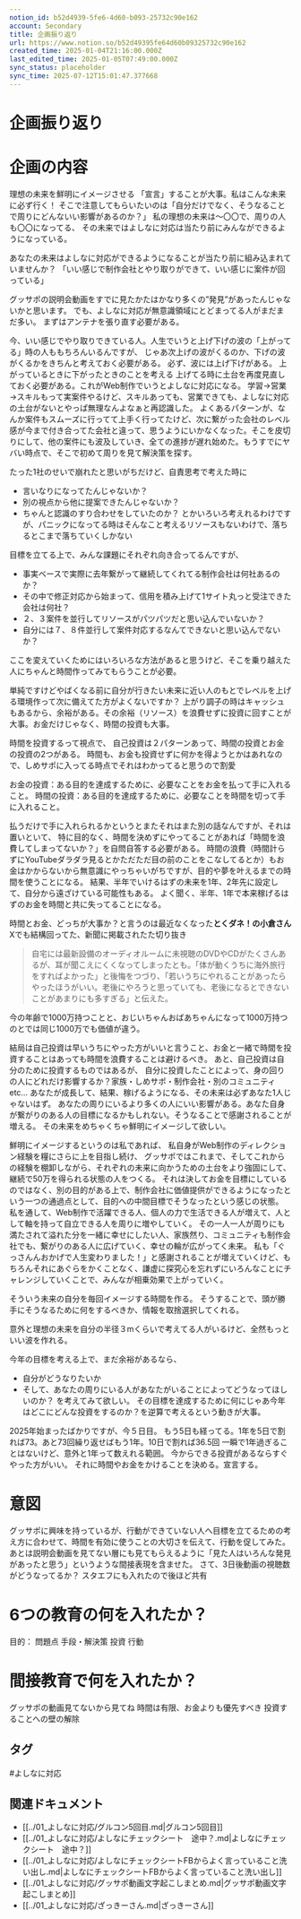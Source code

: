 ```yaml
---
notion_id: b52d4939-5fe6-4d60-b093-25732c90e162
account: Secondary
title: 企画振り返り
url: https://www.notion.so/b52d49395fe64d60b09325732c90e162
created_time: 2025-01-04T21:16:00.000Z
last_edited_time: 2025-01-05T07:49:00.000Z
sync_status: placeholder
sync_time: 2025-07-12T15:01:47.377668
---
```

# 企画振り返り

# 企画の内容
  理想の未来を鮮明にイメージさせる
  「宣言」することが大事。私はこんな未来に必ず行く！
  そこで注意してもらいたいのは「自分だけでなく、そうなることで周りにどんないい影響があるのか？」
  私の理想の未来は〜〇〇で、周りの人も〇〇になってる、
その未来ではよしなに対応は当たり前にみんなができるようになっている。
  
  あなたの未来はよしなに対応ができるようになることが当たり前に組み込まれていませんか？
  「いい感じで制作会社とやり取りができて、いい感じに案件が回っている」
  
  グッサポの説明会動画をすでに見たかたはかなり多くの”発見”があったんじゃないかと思います。
でも、よしなに対応が無意識領域にとどまってる人がまだまだ多い。
  まずはアンテナを張り直す必要がある。
  
  今、いい感じでやり取りできている人。人生でいうと上げ下げの波の「上がってる」時の人ももちろんいるんですが、
  じゃあ次上げの波がくるのか、下げの波がくるかをきちんと考えておく必要がある。
  必ず、波には上げ下げがある。
  上がっているときに下がったときのことを考える
  上げてる時に土台を再度見直しておく必要がある。これがWeb制作でいうとよしなに対応になる。
  学習→営業→スキルもって実案件やるけど、スキルあっても、営業できても、よしなに対応の土台がないとやっぱ無理なんよなぁと再認識した。
  よくあるパターンが、なんか案件もスムーズに行ってて上手く行ってたけど、次に繋がった会社のレベル感が今まで付き合ってた会社と違って、思うようにいかなくなった。そこを皮切りにして、他の案件にも波及していき、全ての進捗が遅れ始めた。もうすでにヤバい時点で、そこで初めて周りを見て解決策を探す。
  
  たった1社のせいで崩れたと思いがちだけど、自責思考で考えた時に
  - 言いなりになってたんじゃないか？
  - 別の視点から他に提案できたんじゃないか？
  - ちゃんと認識のすり合わせをしていたのか？
  とかいろいろ考えれるわけですが、パニックになってる時はそんなこと考えるリソースもないわけで、落ちるとこまで落ちていくしかない
  
  目標を立てる上で、みんな課題にそれぞれ向き合ってるんですが、
  - 事実ベースで実際に去年繋がって継続してくれてる制作会社は何社あるのか？
  - その中で修正対応から始まって、信用を積み上げて1サイト丸っと受注できた会社は何社？
  - ２、３案件を並行してリソースがパツパツだと思い込んでいないか？
  - 自分には７、８件並行して案件対応するなんてできないと思い込んでないか？
  
  ここを変えていくためにはいろいろな方法があると思うけど、そこを乗り越えた人にちゃんと時間作ってみてもらうことが必要。
  
  単純ですけどやばくなる前に自分が行きたい未来に近い人のもとでレベルを上げる環境作って次に備えてた方がよくないですか？
  上がり調子の時はキャッシュもあるから、余裕がある。その余裕（リソース）を浪費せずに投資に回すことが大事。お金だけじゃなく、時間の投資も大事。
  
  時間を投資するって視点で、
  自己投資は２パターンあって、時間の投資とお金の投資の2つがある。
  時間も、お金も投資せずに何かを得ようとかはあれなので、しめサポに入ってる時点でそれはわかってると思うので割愛
  
  お金の投資：ある目的を達成するために、必要なことをお金を払って手に入れること。
  時間の投資：ある目的を達成するために、必要なことを時間を切って手に入れること。
  
  払うだけで手に入れられるかというとまたそれはまた別の話なんですが、それは置いといて、
  特に目的なく、時間を決めずにやってることがあれば「時間を浪費してしまってないか？」を自問自答する必要がある。
  時間の浪費（時間計らずにYouTubeダラダラ見るとかただただ目の前のことをこなしてるとか）もお金はかからないから無意識にやっちゃいがちですが、目的や夢を叶えるまでの時間を使うことになる。
  結果、半年でいけるはずの未来を1年、2年先に設定して、自分から遠ざけている可能性もある。
  よく聞く、半年、1年で本来稼げるはずのお金を時間と共に失ってることになる。
  
  時間とお金、どっちが大事か？と言うのは最近なくなった**とくダネ！の小倉さん**
  Xでも結構回ってた、新聞に掲載されたた切り抜き
  > 自宅には最新設備のオーディオルームに未視聴のDVDやCDがたくさんあるが、耳が聞こえにくくなってしまったとも。「体が動くうちに海外旅行をすればよかった」と後悔をつづり、「若いうちにやれることがあったらやったほうがいい。老後にやろうと思っていても、老後になるとできないことがあまりにも多すぎる」と伝えた。
  
  今の年齢で1000万持つことと、おじいちゃんおばあちゃんになって1000万持つのとでは同じ1000万でも価値が違う。
  
  結局は自己投資は早いうちにやった方がいいと言うこと、お金と一緒で時間を投資することはあっても時間を浪費することは避けるべき。
  あと、自己投資は自分のために投資するものではあるが、
  自分に投資したことによって、身の回りの人にどれだけ影響するか？家族・しめサポ・制作会社・別のコミュニティ　etc…
  あなたが成長して、結果、稼げるようになる、その未来は必ずあなた1人じゃないはず。
  あなたの周りにいるより多くの人にいい影響がある。あなた自身が繋がりのある人の目標になるかもしれない。そうなることで感謝されることが増える。
  その未来をめちゃくちゃ鮮明にイメージして欲しい。
  
  鮮明にイメージするというのは私であれば、
  私自身がWeb制作のディレクション経験を糧にさらに上を目指し続け、
グッサポではこれまで、そしてこれからの経験を棚卸しながら、それぞれの未来に向かうための土台をより強固にして、継続で50万を得られる状態の人をつくる。
それは決してお金を目標にしているのではなく、別の目的がある上で、制作会社に価値提供ができるようになったという一つの通過点として、目的への中間目標でそうなったという感じの状態。
  私を通して、Web制作で活躍できる人、個人の力で生活できる人が増えて、人として軸を持って自立できる人を周りに増やしていく。
その一人一人が周りにも満たされて溢れた分を一緒に幸せにしたい人、家族然り、コミュニティも制作会社でも、繋がりのある人に広げていく、幸せの輪が広がってく未来。
  私も「ぐっさんんおかげで人生変わりました！」と感謝されることが増えていくけど、もちろんそれにあぐらをかくことなく、謙虚に探究心を忘れずにいろんなことにチャレンジしていくことで、みんなが相乗効果で上がっていく。
  
  そういう未来の自分を毎回イメージする時間を作る。
  そうすることで、頭が勝手にそうなるために何をするべきか、情報を取捨選択してくれる。
  
  意外と理想の未来を自分の半径３mくらいで考えてる人がいるけど、全然もっといい波を作れる。
  
  今年の目標を考える上で、まだ余裕があるなら、
  - 自分がどうなりたいか
  - そして、あなたの周りにいる人があなたがいることによってどうなってほしいのか？
  を考えてみて欲しい。
  その目標を達成するために何にじゃあ今年はどこにどんな投資をするのか？を逆算で考えるという動きが大事。
  
  2025年始まったばかりですが、今５日目。
  もう5日も経ってる。1年を5日で割れば73。あと73回繰り返せばもう1年。10日で割れば36.5回
  一瞬で1年過ぎることはないけど、意外と1年って数えれる範囲。
  今からできる投資があるならすぐやった方がいい。
  それに時間やお金をかけることを決める。宣言する。
# 意図
グッサポに興味を持っているが、行動ができていない人へ目標を立てるための考え方に合わせて、時間を有効に使うことの大切さを伝えて、行動を促してみた。
あとは説明会動画を見てない層にも見てもらえるように「見た人はいろんな発見があったと思う」というような間接表現を含ませた。
さて、3日後動画の視聴数がどうなってるか？
スタエフにも入れたので後ほど共有
# 6つの教育の何を入れたか？
目的：
問題点
手段・解決策
投資
行動
# 間接教育で何を入れたか？
グッサポの動画見てないから見てね
時間は有限、お金よりも優先すべき
投資することへの壁の解除

## タグ

#よしなに対応 

## 関連ドキュメント

- [[../01_よしなに対応/グルコン5回目.md|グルコン5回目]]
- [[../01_よしなに対応/よしなにチェックシート　途中？.md|よしなにチェックシート　途中？]]
- [[../01_よしなに対応/よしなにチェックシートFBからよく言っていること洗い出し.md|よしなにチェックシートFBからよく言っていること洗い出し]]
- [[../01_よしなに対応/グッサポ動画文字起こしまとめ.md|グッサポ動画文字起こしまとめ]]
- [[../01_よしなに対応/ざっきーさん.md|ざっきーさん]]
